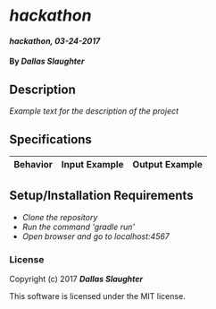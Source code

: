 # _hackathon_

#### _hackathon, 03-24-2017_

#### By _**Dallas Slaughter**_

## Description
_Example text for the description of the project_


## Specifications

| Behavior                   | Input Example     | Output Example    |
| -------------------------- | -----------------:| -----------------:|



## Setup/Installation Requirements

* _Clone the repository_
* _Run the command 'gradle run'_
* _Open browser and go to localhost:4567_


### License

Copyright (c) 2017 **_Dallas Slaughter_**

This software is licensed under the MIT license.
